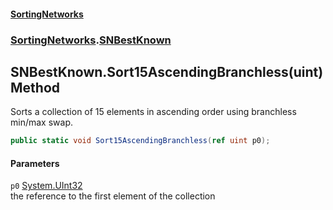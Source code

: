 #### [SortingNetworks](./index.md 'index')
### [SortingNetworks](./SortingNetworks.md 'SortingNetworks').[SNBestKnown](./SortingNetworks-SNBestKnown.md 'SortingNetworks.SNBestKnown')
## SNBestKnown.Sort15AscendingBranchless(uint) Method
Sorts a collection of 15 elements in ascending order using branchless min/max swap.  
```csharp
public static void Sort15AscendingBranchless(ref uint p0);
```
#### Parameters
<a name='SortingNetworks-SNBestKnown-Sort15AscendingBranchless(uint)-p0'></a>
`p0` [System.UInt32](https://docs.microsoft.com/en-us/dotnet/api/System.UInt32 'System.UInt32')  
the reference to the first element of the collection  
  
